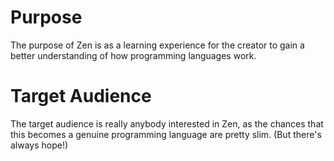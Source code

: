 # Purpose
The purpose of Zen is as a learning experience for the creator to gain a better understanding of how programming languages work.
# Target Audience
The target audience is really anybody interested in Zen, as the chances that this becomes a genuine programming language are pretty slim. (But there's always hope!)